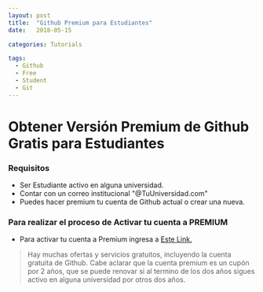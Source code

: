 ```yaml
---
layout: post
title:  "Github Premium para Estudiantes"
date:   2018-05-15

categories: Tutorials

tags:
  - Github
  - Free
  - Student
  - Git
---
```


# Obtener Versión Premium de Github Gratis para Estudiantes

### Requisitos
* Ser Estudiante activo en alguna universidad.
* Contar con un correo institucional "@TuUniversidad.com"
* Puedes hacer premium tu cuenta de Github actual o crear una nueva.

<!-- more -->

### Para realizar el proceso de Activar tu cuenta a PREMIUM

* Para activar tu cuenta a Premium ingresa a [Este Link.](https://education.github.com/pack)

> Hay muchas ofertas y servicios gratuitos, incluyendo la cuenta gratuita de Github. Cabe aclarar que la cuenta premium es un cupón por 2 años, que se puede renovar si al termino de los dos años sigues activo en alguna universidad por otros dos años.

